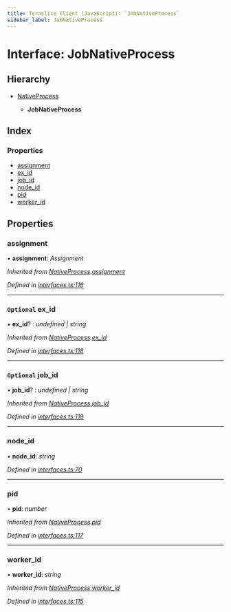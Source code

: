 ```yaml
---
title: Teraslice Client (JavaScript): `JobNativeProcess`
sidebar_label: JobNativeProcess
---
```


# Interface: JobNativeProcess

## Hierarchy

* [NativeProcess](nativeprocess.md)

  * **JobNativeProcess**

## Index

### Properties

* [assignment](jobnativeprocess.md#assignment)
* [ex_id](jobnativeprocess.md#optional-ex_id)
* [job_id](jobnativeprocess.md#optional-job_id)
* [node_id](jobnativeprocess.md#node_id)
* [pid](jobnativeprocess.md#pid)
* [worker_id](jobnativeprocess.md#worker_id)

## Properties

###  assignment

• **assignment**: *Assignment*

*Inherited from [NativeProcess](nativeprocess.md).[assignment](nativeprocess.md#assignment)*

*Defined in [interfaces.ts:116](https://github.com/terascope/teraslice/blob/d2d877b60/packages/teraslice-client-js/src/interfaces.ts#L116)*

___

### `Optional` ex_id

• **ex_id**? : *undefined | string*

*Inherited from [NativeProcess](nativeprocess.md).[ex_id](nativeprocess.md#optional-ex_id)*

*Defined in [interfaces.ts:118](https://github.com/terascope/teraslice/blob/d2d877b60/packages/teraslice-client-js/src/interfaces.ts#L118)*

___

### `Optional` job_id

• **job_id**? : *undefined | string*

*Inherited from [NativeProcess](nativeprocess.md).[job_id](nativeprocess.md#optional-job_id)*

*Defined in [interfaces.ts:119](https://github.com/terascope/teraslice/blob/d2d877b60/packages/teraslice-client-js/src/interfaces.ts#L119)*

___

###  node_id

• **node_id**: *string*

*Defined in [interfaces.ts:70](https://github.com/terascope/teraslice/blob/d2d877b60/packages/teraslice-client-js/src/interfaces.ts#L70)*

___

###  pid

• **pid**: *number*

*Inherited from [NativeProcess](nativeprocess.md).[pid](nativeprocess.md#pid)*

*Defined in [interfaces.ts:117](https://github.com/terascope/teraslice/blob/d2d877b60/packages/teraslice-client-js/src/interfaces.ts#L117)*

___

###  worker_id

• **worker_id**: *string*

*Inherited from [NativeProcess](nativeprocess.md).[worker_id](nativeprocess.md#worker_id)*

*Defined in [interfaces.ts:115](https://github.com/terascope/teraslice/blob/d2d877b60/packages/teraslice-client-js/src/interfaces.ts#L115)*
